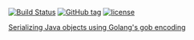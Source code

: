 [![Build Status](https://travis-ci.org/boyvanduuren/jgobs.svg?branch=master)](https://travis-ci.org/boyvanduuren/jgobs) [![GitHub tag](https://img.shields.io/github/tag/boyvanduuren/jgobs.svg?maxAge=2592000)](https://github.com/boyvanduuren/jgobs/tags) [![license](https://img.shields.io/github/license/boyvanduuren/jgobs.svg?maxAge=2592000)](https://raw.githubusercontent.com/boyvanduuren/jgobs/master/LICENSE)

[Serializing Java objects using Golang's gob encoding](https://vanduuren.xyz/old/2016/java-object-serialization-to-go/)
